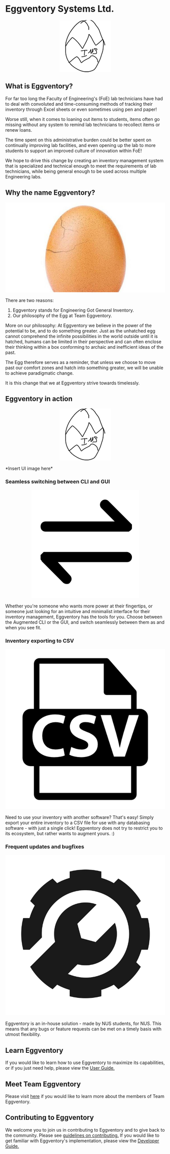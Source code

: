 # Eggventory Systems Ltd.
<p align = "center"> <img src="./docs/assets/eggventory_logo.png" alt="Masterpiece"> </p>

## What is Eggventory?
For far too long the Faculty of Engineering's (FoE) lab technicians have had to deal with convoluted and time-consuming methods of tracking their inventory through Excel sheets or even sometimes using pen and paper!

Worse still, when it comes to loaning out items to students, items often go missing without any system to remind lab technicians to recollect items or renew loans.

The time spent on this administrative burden could be better spent on continually improving lab facilities, and even opening up the lab to more students to support an improved culture of innovation within FoE!

We hope to drive this change by creating an inventory management system that is specialized and technical enough to meet the requirements of lab technicians, while being general enough to be used across multiple Engineering labs.

## Why the name Eggventory?
<p align = "center"> <img src="./docs/assets/world_record_egg.png" alt="Majestic"> </p>

There are two reasons:
1. Eggventory stands for Engineering Got General Inventory. 
2. Our philosophy of the Egg at Team Eggventory.

More on our philosophy: At Eggventory we believe in the power of the potential to be, and to do something greater. Just as the unhatched egg cannot comprehend the infinite possibilities in the world outside until it is hatched, humans can be limited in their perspective and can often enclose their thinking within a box conforming to archaic and inefficient ideas of the past. 

The Egg therefore serves as a reminder, that unless we choose to move past our comfort zones and hatch into something greater, we will be unable to achieve paradigmatic change.

It is this change that we at Eggventory strive towards timelessly.

## Eggventory in action
<p align = "center"> <img src="./docs/assets/eggventory_logo.png" alt="Masterpiece"> </p>
*Insert UI image here*

### Seamless switching between CLI and GUI
<p align = "center"> <img src="./docs/assets/switching_icon.png" alt="CLI/GUI Switching"> </p>
Whether you're someone who wants more power at their fingertips, or someone just looking for an intuitive and minimalist interface for their inventory management, Eggventory has the tools for you. Choose between the Augmented CLI or the GUI, and switch seamlessly between them as and when you see fit.
 
### Inventory exporting to CSV
<p align = "center"> <img src="./docs/assets/csv_icon.png" alt="CSV Exporting"> </p>
Need to use your inventory with another software? That's easy! Simply export your entire inventory to a CSV file for use with any databasing software - with just a single click! Eggventory does not try to restrict you to its ecosystem, but rather wants to augment yours. :)

### Frequent updates and bugfixes
<p align = "center"> <img src="./docs/assets/bugfix_icon.png" alt="Bugfixes"> </p>
Eggventory is an in-house solution - made by NUS students, for NUS. This means that any bugs or feature requests can be met on a timely basis with utmost flexibility.

## Learn Eggventory
If you would like to learn how to use Eggventory to maximize its capabilities, or if you just need help, please view the [User Guide.](placeholder)

## Meet Team Eggventory
Please visit [here](./docs/AboutUs.md) if you would like to learn more about the members of Team Eggventory.

## Contributing to Eggventory
We welcome you to join us in contributing to Eggventory and to give back to the community. Please see [guidelines on contributing.](./CONTRIBUTING.md)
If you would like to get familiar with Eggventory's implementation, please view the [Developer Guide.](placeholder)